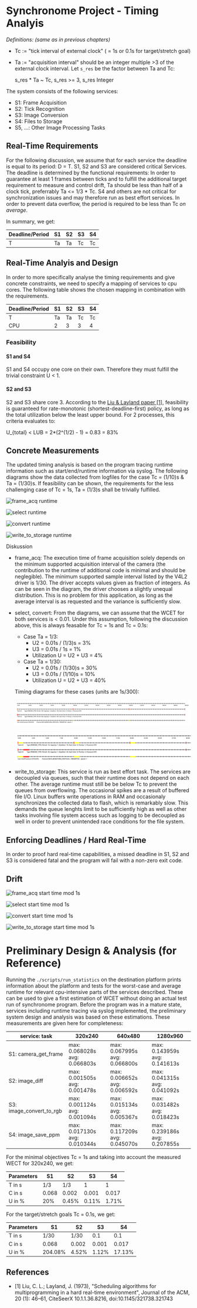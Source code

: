 # Synchronome Project - Timing Analyis

*Definitions: (same as in previous chapters)*

- Tc := "tick interval of external clock" ( = 1s or 0.1s for target/stretch goal)
- Ta := "acquisition interval" should be an integer multiple >3 of the external clock interval. Let `s_res` be the factor between Ta and Tc:

    s_res * Ta ~ Tc, s_res >= 3, s_res Integer

The system consists of the following services:

- S1: Frame Acquisition
- S2: Tick Recognition
- S3: Image Conversion
- S4: Files to Storage
- S5, ...: Other Image Processing Tasks

## Real-Time Requirements

For the following discussion, we assume that for each service the deadline is equal to its period: D = T.
S1, S2 and S3 are considered critical Services. The deadline is determined by the functional requirements:
In order to guarantee at least 1 frames between ticks and to fulfill the additional target requirement to measure and control drift, Ta should be less than half of a clock tick, preferrably Ta <= 1/3 * Tc.
S4 and others are not critical for synchronization issues and may therefore run as best effort services. In order to prevent data overflow, the period is required to be less than Tc *on average*.

In summary, we get:

| Deadline/Period | S1 | S2 | S3 | S4 |
|-----------------|----|----|----|----|
| T               | Ta | Ta | Tc | Tc |

## Real-Time Analyis and Design

In order to more specifically analyse the timing requirements and give concrete constraints, we need to specify a mapping of services to cpu cores.
The following table shows the chosen mapping in combination with the requirements.

| Deadline/Period | S1 | S2 | S3 | S4 |
|-----------------|----|----|----|----|
| T               | Ta | Ta | Tc | Tc |
| CPU             | 2  | 3  | 3  | 4  |

### Feasibility

#### S1 and S4

S1 and S4 occupy one core on their own. Therefore they must fulfill the trivial constraint U < 1.

#### S2 and S3

S2 and S3 share core 3.
According to the [Liu & Layland paper [1]](#references), feasibility is guaranteed for rate-monotonic (shortest-deadline-first) policy, as long as the total utilization below the least upper bound. For 2 processes, this criteria evaluates to:

U_{total} < LUB = 2*(2^(1/2) - 1) = 0.83 = 83%

## Concrete Measurements

The updated timing analysis is based on the program tracing runtime information such as start/end/runtime information via syslog.
The following diagrams show the data collected from logfiles for the case Tc = (1/10)s & Ta = (1/30)s. If feasibility can be shown, the requirements for the less challenging case of Tc = 1s, Ta = (1/3)s shall be trivially fulfilled.

![frame_acq runtime](./imgs/diagrams/statistics/frame_acq_runtime.svg)

![select runtime](./imgs/diagrams/statistics/select_runtime.svg)

![convert runtime](./imgs/diagrams/statistics/convert_runtime.svg)

![write_to_storage runtime](./imgs/diagrams/statistics/write_to_storage_runtime.svg)

Diskussion

- frame_acq: The execution time of frame acquisition solely depends on the minimum supported acquisition interval of the camera (the contribution to the runtime of additional code is minimal and should be neglegible). The minimum supported sample interval listed by the V4L2 driver is 1/30. The driver accepts values given as fraction of integers. As can be seen in the diagram, the driver chooses a slightly unequal distribution. This is no problem for this application, as long as the average interval is as requested and the variance is sufficiently slow.

- select, convert: From the diagrams, we can assume that the WCET for both services is < 0.01. Under this assumption, following the discussion above, this is always feasable for Tc = 1s and Tc = 0.1s:

    - Case Ta = 1/3:
        - U2 = 0.01s / (1/3)s = 3%
        - U3 = 0.01s / 1s = 1%
        - Utilization U = U2 + U3 = 4%
    - Case Ta = 1/30:
        - U2 = 0.01s / (1/30)s = 30%
        - U3 = 0.01s / (1/10)s = 10%
        - Utilization U = U2 + U3 = 40%

    Timing diagrams for these cases (units are 1s/300):

    ![scheduling diagram Ta=1/3, time in 1s/300](./imgs/diagrams/3_scheduling_core3.png)

    ![scheduling diagram Ta=1/30, time in 1s/300](./imgs/diagrams/4_scheduling_core3_extended.png)

- write_to_storage: This service is run as best effort task. The services are decoupled via queues, such that their runtime does not depend on each other. The average runtime must still be be below Tc to prevent the queues from overflowing. The occasional spikes are a result of buffered file I/O. Linux buffers write operations in RAM and occasionaly synchronizes the collected data to flash, which is remarkably slow. This demands the queue lenghts limit to be sufficiently high as well as other tasks involving file system access such as logging to be decoupled as well in order to prevent unintended race conditions for the file system.

## Enforcing Deadlines / Hard Real-Time

In order to proof hard real-time capabilities, a missed deadline in S1, S2 and S3 is considered fatal and the program will fail with a non-zero exit code.

## Drift

![frame_acq start time mod 1s](./imgs/diagrams/statistics/frame_acq_start.svg)

![select start time mod 1s](./imgs/diagrams/statistics/select_start.svg)

![convert start time mod 1s](./imgs/diagrams/statistics/convert_start.svg)

![write_to_storage start time mod 1s](./imgs/diagrams/statistics/write_to_storage_start.svg)

# Preliminary Design & Analysis (for Reference)

Running the `./scripts/run_statistics` on the destination platform prints information about the platform and tests for the worst-case and average runtime for relevant cpu-intensive parts of the services described.
These can be used to give a first estimation of WCET without doing an actual test run of synchronome program.
Before the program was in a mature state, services including runtime tracing via syslog implemented, the preliminary system design and analysis was based on these estimations.
These measurements are given here for completeness:

| service: task            | 320x240                       | 640x480                       | 1280x960                      |
|--------------------------|-------------------------------|-------------------------------|-------------------------------|
| S1: camera_get_frame     | max: 0.068028s avg: 0.066803s | max: 0.067995s avg: 0.066800s | max: 0.143959s avg: 0.141613s |
| S2: image_diff           | max: 0.001505s avg: 0.001478s | max: 0.006652s avg: 0.006592s | max: 0.041315s avg: 0.041092s |
| S3: image_convert_to_rgb | max: 0.001124s avg: 0.001094s | max: 0.015134s avg: 0.005367s | max: 0.031482s avg: 0.018423s |
| S4: image_save_ppm       | max: 0.017130s avg: 0.010344s | max: 0.117209s avg: 0.045070s | max: 0.239186s avg: 0.207855s |

For the minimal objectives Tc = 1s and taking into account the measured WECT for 320x240, we get:

| Parameters | S1    | S2    | S3    | S4    |
|------------|-------|-------|-------|-------|
| T in s     | 1/3   | 1/3   | 1     | 1     |
| C in s     | 0.068 | 0.002 | 0.001 | 0.017 |
| U in %     | 20%   | 0.45% | 0.11% | 1.71% |

For the target/stretch goals Tc = 0.1s, we get:

| Parameters | S1      | S2    | S3    | S4     |
|------------|---------|-------|-------|--------|
| T in s     | 1/30    | 1/30  | 0.1   | 0.1    |
| C in s     | 0.068   | 0.002 | 0.001 | 0.017  |
| U in %     | 204.08% | 4.52% | 1.12% | 17.13% |

## References

- [1] Liu, C. L.; Layland, J. (1973), "Scheduling algorithms for multiprogramming in a hard real-time environment", Journal of the ACM, 20 (1): 46–61, CiteSeerX 10.1.1.36.8216, doi:10.1145/321738.321743 
